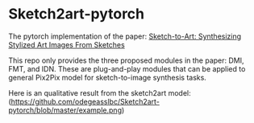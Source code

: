 # Sketch2art-pytorch
The pytorch implementation of the paper: [Sketch-to-Art: Synthesizing Stylized Art Images From Sketches](https://arxiv.org/abs/2002.12888)

This repo only provides the three proposed modules in the paper: DMI, FMT, and IDN.
These are plug-and-play modules that can be applied to general Pix2Pix model for 
sketch-to-image synthesis tasks.

Here is an qualitative result from the sketch2art model:
(https://github.com/odegeasslbc/Sketch2art-pytorch/blob/master/example.png)
